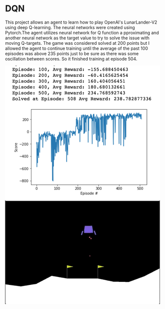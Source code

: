 # DQN

This project allows an agent to learn how to play OpenAI's LunarLander-V2 using deep Q-learning.
The neural networks were created using Pytorch.The agent utilizes neural network for Q function a
pproximating and another neural network as the target value to try to solve the issue with moving Q-targets.
The game was considered solved at 200 points but I allowed the agent to continue training until the average
of the past 100 episodes was above 235 points just to be sure as there was some oscillation between scores.
So it finished training at episode 504.

![Alt text](https://github.com/ethsu1/DQN/blob/master/Screen%20Shot%202019-01-27%20at%2011.28.27%20PM.png)
![Alt text](https://github.com/ethsu1/DQN/blob/master/dqnclip.gif)
